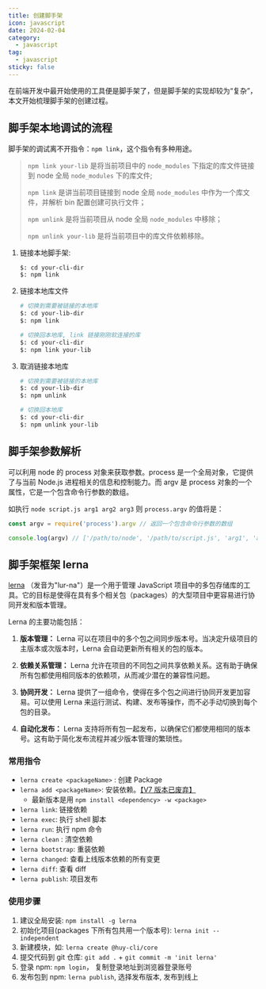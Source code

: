 ```yaml
---
title: 创建脚手架
icon: javascript
date: 2024-02-04
category:
  - javascript
tag:
  - javascript
sticky: false
---
```


在前端开发中最开始使用的工具便是脚手架了，但是脚手架的实现却较为“复杂”，本文开始梳理脚手架的创建过程。

## 脚手架本地调试的流程

脚手架的调试离不开指令：`npm link`，这个指令有多种用途。

> `npm link your-lib` 是将当前项目中的 `node_modules` 下指定的库文件链接到 node 全局 `node_modules` 下的库文件;
>
> `npm link` 是讲当前项目链接到 node 全局 `node_modules` 中作为一个库文件，并解析 bin 配置创建可执行文件；
>
> `npm unlink` 是将当前项目从 node 全局 `node_modules` 中移除；
>
> `npm unlink your-lib` 是将当前项目中的库文件依赖移除。

1. 链接本地脚手架:

   ```bash
   $: cd your-cli-dir
   $: npm link
   ```

2. 链接本地库文件

   ```bash
   # 切换到需要被链接的本地库
   $: cd your-lib-dir
   $: npm link

   # 切换回本地库, link 链接刚刚软连接的库
   $: cd your-cli-dir
   $: npm link your-lib
   ```

3. 取消链接本地库

   ```bash
   # 切换到需要被链接的本地库
   $: cd your-lib-dir
   $: npm unlink

   # 切换回本地库
   $: cd your-cli-dir
   $: npm unlink your-lib
   ```

## 脚手架参数解析

可以利用 node 的 process 对象来获取参数。process 是一个全局对象，它提供了与当前 Node.js 进程相关的信息和控制能力。而 argv 是 process 对象的一个属性，它是一个包含命令行参数的数组。

如执行 `node script.js arg1 arg2 arg3` 则 `process.argv` 的值将是：

```js
const argv = require('process').argv // 返回一个包含命令行参数的数组

console.log(argv) // ['/path/to/node', '/path/to/script.js', 'arg1', 'arg2', 'arg3']
```

## 脚手架框架 lerna

[lerna](https://github.com/lerna/lerna) （发音为"lur-na"）是一个用于管理 JavaScript 项目中的多包存储库的工具。它的目标是使得在具有多个相关包（packages）的大型项目中更容易进行协同开发和版本管理。

Lerna 的主要功能包括：

1. **版本管理：** Lerna 可以在项目中的多个包之间同步版本号。当决定升级项目的主版本或次版本时，Lerna 会自动更新所有相关的包的版本。

2. **依赖关系管理：** Lerna 允许在项目的不同包之间共享依赖关系。这有助于确保所有包都使用相同版本的依赖项，从而减少潜在的兼容性问题。

3. **协同开发：** Lerna 提供了一组命令，使得在多个包之间进行协同开发更加容易。可以使用 Lerna 来运行测试、构建、发布等操作，而不必手动切换到每个包的目录。

4. **自动化发布：** Lerna 支持将所有包一起发布，以确保它们都使用相同的版本号。这有助于简化发布流程并减少版本管理的繁琐性。

### 常用指令

- `lerna create <packageName>` : 创建 Package
- `lerna add <packageName>`: 安装依赖。[【V7 版本已废弃】](https://lerna.js.org/docs/legacy-package-management#replacing-your-usage-of-lerna-add)
  - 最新版本是用 `npm install <dependency> -w <package>`
- `lerna link`: 链接依赖
- `lerna exec`: 执行 shell 脚本
- `lerna run`: 执行 npm 命令
- `lerna clean` : 清空依赖
- `lerna bootstrap`: 重装依赖
- `lerna changed`: 查看上线版本依赖的所有变更
- `lerna diff`: 查看 diff
- `lerna publish`: 项目发布

### 使用步骤

1. 建议全局安装: `npm install -g lerna`
2. 初始化项目(packages 下所有包共用一个版本号): `lerna init --independent`
3. 新建模块，如: `lerna create @huy-cli/core`
4. 提交代码到 git 仓库: `git add .` + `git commit -m 'init lerna'`
5. 登录 npm: `npm login`， 复制登录地址到浏览器登录账号
6. 发布包到 npm: `lerna publish`, 选择发布版本, 发布到线上
